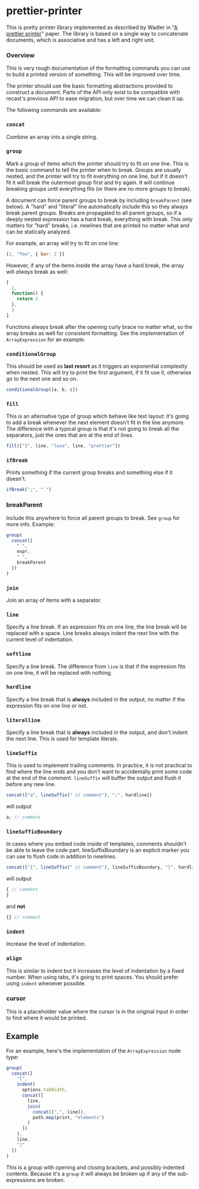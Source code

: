 # prettier-printer

This is pretty printer library implemented as described by Wadler in "[A prettier printer][]" paper. The library is based on a single way to concatenate documents, which is associative and has a left and right unit.

### Overview


This is very rough documentation of the formatting commands you can
use to build a printed version of something. This will be improved
over time.

The printer should use the basic formatting abstractions provided to construct
a document. Parts of the API only exist to be compatible with recast's previous API to ease migration, but over time we can clean it up.

The following commands are available:

### `concat`

Combine an array into a single string.

### `group`

Mark a group of items which the printer should try to fit on one line.
This is the basic command to tell the printer when to break. Groups
are usually nested, and the printer will try to fit everything on one
line, but if it doesn't fit it will break the outermost group first
and try again. It will continue breaking groups until everything fits
(or there are no more groups to break).

A document can force parent groups to break by including `breakParent`
(see below). A "hard" and "literal" line automatically include this so
they always break parent groups. Breaks are propagated to all parent
groups, so if a deeply nested expression has a hard break, everything
with break. This only matters for "hard" breaks, i.e. newlines that
are printed no matter what and can be statically analyzed.

For example, an array will try to fit on one line:

```js
[1, "foo", { bar: 2 }]
```

However, if any of the items inside the array have a hard break, the
array will *always* break as well:

```js
[
  1,
  function() {
    return 2
  },
  3
]
```

Functions always break after the opening curly brace no matter what,
so the array breaks as well for consistent formatting. See the
implementation of `ArrayExpression` for an example.

### `conditionalGroup`

This should be used as **last resort** as it triggers an exponential complexity when nested. This will try to print the first argument, if it fit use it, otherwise go to the next one and so on.

```js
conditionalGroup([a, b, c])
```

### `fill`

This is an alternative type of group which behave like text layout: it's going to add a break whenever the next element doesn't fit in the line anymore. The difference with a typical group is that it's not going to break all the separators, just the ones that are at the end of lines.

```js
fill(["I", line, "love", line, "prettier"])
```


### `ifBreak`

Prints something if the current group breaks and something else if it doesn't.

```js
ifBreak(";", " ")
```

### breakParent

Include this anywhere to force all parent groups to break. See `group`
for more info. Example:

```js
group(
  concat([
    " ",
    expr,
    " ",
    breakParent
  ])
)
```

### `join`

Join an array of items with a separator.

### `line`

Specify a line break. If an expression fits on one line, the line
break will be replaced with a space. Line breaks always indent the
next line with the current level of indentation.

### `softline`

Specify a line break. The difference from `line` is that if the
expression fits on one line, it will be replaced with nothing.

### `hardline`

Specify a line break that is **always** included in the output, no
matter if the expression fits on one line or not.

### `literalline`

Specify a line break that is **always** included in the output, and
don't indent the next line. This is used for template literals.

### `lineSuffix`

This is used to implement trailing comments. In practice, it is not practical to find where the line ends and you don't want to accidentally print some code at the end of the comment. `lineSuffix` will buffer the output and flush it before any new line.

```js
concat(["a", lineSuffix(" // comment"), ";", hardline])
```

will output

```js
a; // comment
```

### `lineSuffixBoundary`

In cases where you embed code inside of templates, comments shouldn't be able to leave the code part. lineSuffixBoundary is an explicit marker you can use to flush code in addition to newlines.

```js
concat(["{", lineSuffix(" // comment"), lineSuffixBoundary, "}", hardline])
```

will output

```js
{ // comment
}
```

and **not**

```js
{} // comment
```

### `indent`

Increase the level of indentation.

### `align`

This is similar to indent but it increases the level of indentation by a fixed number. When using tabs, it's going to print spaces. You should prefer using `indent` whenever possible.

### cursor

This is a placeholder value where the cursor is in the original input in order to find where it would be printed.

## Example

For an example, here's the implementation of the `ArrayExpression` node type:

```js
group(
  concat([
    "[",
    indent(
      options.tabWidth,
      concat([
        line,
        join(
          concat([",", line]),
          path.map(print, "elements")
        )
      ])
    ),
    line,
    "]"
  ])
)
```

This is a group with opening and closing brackets, and possibly
indented contents. Because it's a `group` it will always be
broken up if any of the sub-expressions are broken.


[A prettier printer]:http://homepages.inf.ed.ac.uk/wadler/papers/prettier/prettier.pdf